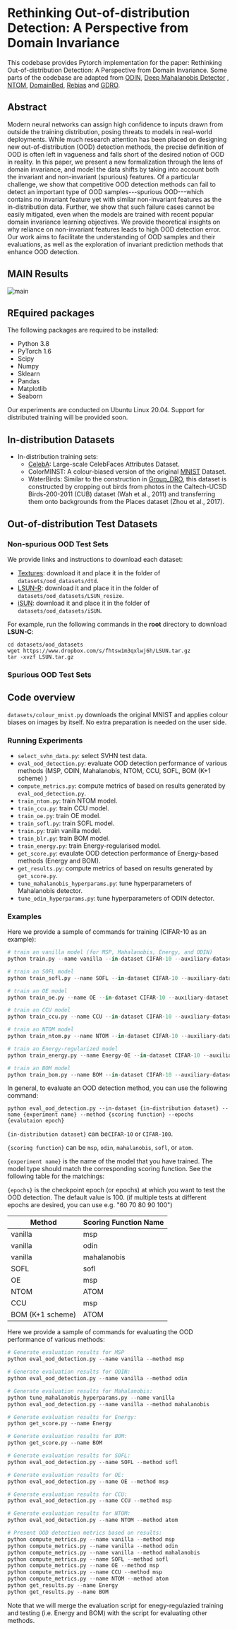 # Rethinking Out-of-distribution Detection: A Perspective from Domain Invariance
This codebase provides Pytorch implementation for the paper: Rethinking Out-of-distribution Detection: A Perspective from Domain Invariance. Some parts of the codebase are adapted from [ODIN](https://github.com/facebookresearch/odin), [Deep Mahalanobis Detector](https://github.com/pokaxpoka/deep_Mahalanobis_detector) , [NTOM](https://github.com/jfc43/informative-outlier-mining), [DomainBed](https://github.com/facebookresearch/DomainBed), [Rebias](https://github.com/clovaai/rebias) and [GDRO](https://github.com/kohpangwei/group_DRO).

## Abstract
Modern neural networks can assign high confidence to inputs drawn from outside the training distribution, posing threats to models in real-world deployments. While much research attention has been placed on designing new out-of-distribution (OOD) detection methods, the precise definition of OOD is often left in vagueness and falls short of the desired notion of OOD in reality. In this paper, we present a new formalization through the lens of domain invariance, and model the data shifts by taking into account both the invariant and non-invariant (spurious) features. Of a particular challenge, we show that competitive OOD detection methods can fail to detect an important type of OOD samples---spurious OOD---which contains no invariant feature yet with similar non-invariant features as the in-distribution data. Further, we show that such failure cases cannot be easily mitigated, even when the models are trained with recent popular domain invariance learning objectives. We provide theoretical insights on why reliance on non-invariant features leads to high OOD detection error. Our work aims to facilitate the understanding of OOD samples and their evaluations, as well as the exploration of invariant prediction methods that enhance OOD detection. 

## MAIN Results
![main](main.png)

## REquired packages
The following packages are required to be installed:

* Python 3.8
* PyTorch 1.6
* Scipy
* Numpy
* Sklearn
* Pandas
* Matplotlib
* Seaborn

Our experiments are conducted on Ubuntu Linux 20.04. Support for distributed training will be provided soon.

## In-distribution Datasets

- In-distribution training sets:
  - [CelebA](http://mmlab.ie.cuhk.edu.hk/projects/CelebA.html): Large-scale CelebFaces Attributes Dataset. 
  - ColorMINST:  A colour-biased version of the original [MNIST](http://yann.lecun.com/exdb/mnist/) Dataset. 
  - WaterBirds:  Similar to the construction in [Group_DRO](https://github.com/kohpangwei/group_DRO), this dataset is constructed by cropping out birds from photos in the Caltech-UCSD Birds-200-2011 (CUB) dataset (Wah et al., 2011) and transferring them onto backgrounds from the Places dataset (Zhou et al., 2017).

## Out-of-distribution Test Datasets

###  Non-spurious OOD Test Sets

We provide links and instructions to download each dataset:

* [Textures](https://www.robots.ox.ac.uk/~vgg/data/dtd/download/dtd-r1.0.1.tar.gz): download it and place it in the folder of `datasets/ood_datasets/dtd`.
* [LSUN-R](https://www.dropbox.com/s/moqh2wh8696c3yl/LSUN_resize.tar.gz): download it and place it in the folder of `datasets/ood_datasets/LSUN_resize`.
* [iSUN](https://www.dropbox.com/s/ssz7qxfqae0cca5/iSUN.tar.gz): download it and place it in the folder of `datasets/ood_datasets/iSUN`.

For example, run the following commands in the **root** directory to download **LSUN-C**:
```
cd datasets/ood_datasets
wget https://www.dropbox.com/s/fhtsw1m3qxlwj6h/LSUN.tar.gz
tar -xvzf LSUN.tar.gz
```

### Spurious OOD Test Sets



## Code overview

`datasets/colour_mnist.py` downloads the original MNIST and applies colour biases on images by itself. No extra preparation is needed on the user side.

### Running Experiments
* `select_svhn_data.py`: select SVHN test data.
* `eval_ood_detection.py`: evaluate OOD detection performance of various methods (MSP, ODIN, Mahalanobis, NTOM, CCU, SOFL,  BOM (K+1 scheme) )
* `compute_metrics.py`: compute metrics of based on results generated by `eval_ood_detection.py`.
* `train_ntom.py`: train NTOM model.
* `train_ccu.py`: train CCU model.
* `train_oe.py`: train OE model.
* `train_sofl.py`: train SOFL model.
* `train.py`: train vanilla model.
* `train_blr.py`: train BOM model.
* `train_energy.py`: train Energy-regularised model.
* `get_score.py`: evaulate OOD detection performance of Energy-based methods (Energy and BOM).
* `get_results.py`: compute metrics of based on results generated by `get_score.py`.
* `tune_mahalanobis_hyperparams.py`: tune hyperparameters of Mahalanobis detector.
* `tune_odin_hyperparams.py`: tune hyperparameters of ODIN detector.

### Examples
Here we provide a sample of commands for training (CIFAR-10 as an example):

```python
# train an vanilla model (for MSP, Mahalanobis, Energy, and ODIN)
python train.py --name vanilla --in-dataset CIFAR-10 --auxiliary-dataset imagenet --epochs 100 

# train an SOFL model
python train_sofl.py --name SOFL --in-dataset CIFAR-10 --auxiliary-dataset imagenet --epochs 100 --ss-epochs 100 

# train an OE model
python train_oe.py --name OE --in-dataset CIFAR-10 --auxiliary-dataset imagenet --epochs 100 

# train an CCU model
python train_ccu.py --name CCU --in-dataset CIFAR-10 --auxiliary-dataset imagenet --epochs 100 

# train an NTOM model
python train_ntom.py --name NTOM --in-dataset CIFAR-10 --auxiliary-dataset imagenet --epochs 100  --quantile 0.125

# train an Energy-regularized model
python train_energy.py --name Energy-OE --in-dataset CIFAR-10 --auxiliary-dataset imagenet --epochs 100 

# train an BOM model
python train_bom.py --name BOM --in-dataset CIFAR-10 --auxiliary-dataset imagenet --epochs 100 
```



In general, to evaluate an OOD detection method, you can use the following command: 

`python eval_ood_detection.py --in-dataset {in-distribution dataset} --name {experiment name} --method {scoring function} --epochs {evalutaion epoch}`

`{in-distribution dataset}` can be`CIFAR-10` or `CIFAR-100`. 

`{scoring function}` can be `msp`, `odin`, `mahalanobis`, `sofl`, or `atom`. 

`{experiment name}` is the name of the model that you have trained. The model type should match the corresponding scoring function. See the following table for the matchings: 

`{epochs}` is the checkpoint epoch (or epochs) at which you want to test the OOD detection. The default value is 100. (if multiple tests at different epochs are desired, you can use e.g. "60 70 80 90 100")

| Method | Scoring Function Name |
| ------------- | ------------- |
| vanilla  |  msp |
| vanilla  | odin  |
| vanilla  | mahalanobis  |
| SOFL     |  sofl |
| OE       |  msp  |
| NTOM  | ATOM |
| CCU      |  msp |
| BOM (K+1 scheme) | ATOM |

Here we provide a sample of commands for evaluating the OOD performance of various methods:

```python
# Generate evaluation results for MSP
python eval_ood_detection.py --name vanilla --method msp

# Generate evaluation results for ODIN:
python eval_ood_detection.py --name vanilla --method odin

# Generate evaluation results for Mahalanobis:
python tune_mahalanobis_hyperparams.py --name vanilla
python eval_ood_detection.py --name vanilla --method mahalanobis

# Generate evaluation results for Energy:
python get_score.py --name Energy 

# Generate evaluation results for BOM:
python get_score.py --name BOM 

# Generate evaluation results for SOFL:
python eval_ood_detection.py --name SOFL --method sofl

# Generate evaluation results for OE:
python eval_ood_detection.py --name OE --method msp

# Generate evaluation results for CCU:
python eval_ood_detection.py --name CCU --method msp

# Generate evaluation results for NTOM:
python eval_ood_detection.py --name NTOM --method atom

# Present OOD detection metrics based on results:
python compute_metrics.py --name vanilla --method msp
python compute_metrics.py --name vanilla --method odin
python compute_metrics.py --name vanilla --method mahalanobis
python compute_metrics.py --name SOFL --method sofl
python compute_metrics.py --name OE --method msp
python compute_metrics.py --name CCU --method msp
python compute_metrics.py --name NTOM --method atom
python get_results.py --name Energy 
python get_results.py --name BOM 
```



Note that we will merge the evaluation script for enegy-regulazied training and testing (i.e. Energy and BOM) with the script for evaluating other methods.
